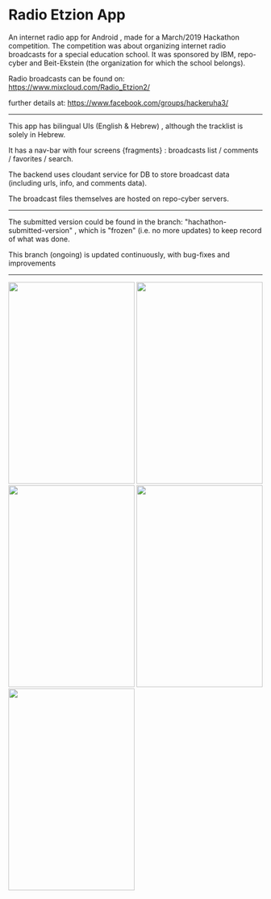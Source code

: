 # Radio Etzion App

An internet radio app for Android , made for a March/2019 Hackathon competition.
The competition was about organizing internet radio broadcasts for a special education school.
It was sponsored by IBM, repo-cyber and Beit-Ekstein (the organization for which the school belongs).

Radio broadcasts can be found on: https://www.mixcloud.com/Radio_Etzion2/

further details at: https://www.facebook.com/groups/hackeruha3/

---------------------------

This app has bilingual UIs (English & Hebrew) , although the tracklist is solely in Hebrew.

It has a nav-bar with four screens {fragments} : broadcasts list / comments / favorites / search.

The backend uses cloudant service for DB to store broadcast data (including urls, info, and comments data).

The broadcast files themselves are hosted on repo-cyber servers. 

---------------------------

The submitted version could be found in the branch:  "hachathon-submitted-version" , which is "frozen" (i.e. no more updates) to keep record of what was done.

This branch (ongoing) is updated continuously, with bug-fixes and improvements 

----------------------------

<img src="https://user-images.githubusercontent.com/48130426/60389702-667ebb00-9acf-11e9-8a92-381812014630.png" width=250 height=400/>
<img src="https://user-images.githubusercontent.com/48130426/60389705-6e3e5f80-9acf-11e9-974f-7e5ddc1ed310.png" width=250 height=400/>
<img src="https://user-images.githubusercontent.com/48130426/60389706-6ed6f600-9acf-11e9-94c1-fabdb3f77e99.png" width=250 height=400/>
<img src="https://user-images.githubusercontent.com/48130426/60389707-6ed6f600-9acf-11e9-938e-337a02c859e5.png" width=250 height=400/>
<img src="https://user-images.githubusercontent.com/48130426/60389709-6ed6f600-9acf-11e9-93f9-cb5a2e21c2da.png" width=250 height=400/>
